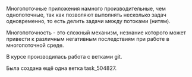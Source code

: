 Многопоточные приложения намного производительные, чем однопоточные, так как позволяют выполнять
несколько задач одновременно, то есть делить задачи между потоками (нитям).

Многопоточность - это сложный механизм, незнание которого может привести к различным негативным последствиям при работе в многопоточной среде.

В курсе производилась работа с ветками git.

Была создана ещё одна ветка task_504827.
